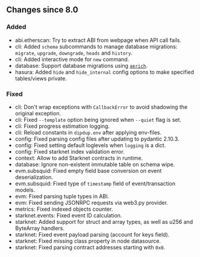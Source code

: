 <!-- markdownlint-disable first-line-h1 -->
## Changes since 8.0

### Added

- abi.etherscan: Try to extract ABI from webpage when API call fails.
- cli: Added `schema` subcommands to manage database migrations: `migrate`, `upgrade`, `downgrade`, `heads` and `history`.
- cli: Added interactive mode for `new` command.
- database: Support database migrations using [`aerich`](https://github.com/tortoise/aerich).
- hasura: Added `hide` and `hide_internal` config options to make specified tables/views private.

### Fixed

- cli: Don't wrap exceptions with `CallbackError` to avoid shadowing the original exception.
- cli: Fixed `--template` option being ignored when `--quiet` flag is set.
- cli: Fixed progress estimation logging.
- cli: Reload constants in `dipdup.env` after applying env-files.
- config: Fixed parsing config files after updating to pydantic 2.10.3.
- config: Fixed setting default loglevels when `logging` is a dict.
- config: Fixed starknet index validation error.
- context: Allow to add Starknet contracts in runtime.
- database: Ignore non-existent immutable table on schema wipe.
- evm.subsquid: Fixed empty field base conversion on event deserialization.
- evm.subsquid: Fixed type of `timestamp` field of event/transaction models.
- evm: Fixed parsing tuple types in ABI.
- evm: Fixed sending JSONRPC requests via web3.py provider.
- metrics: Fixed indexed objects counter.
- starknet.events: Fixed event ID calculation.
- starknet: Added support for struct and array types, as well as u256 and ByteArray handlers.
- starknet: Fixed event payload parsing (account for keys field).
- starknet: Fixed missing class property in node datasource.
- starknet: Fixed parsing contract addresses starting with `0x0`.
